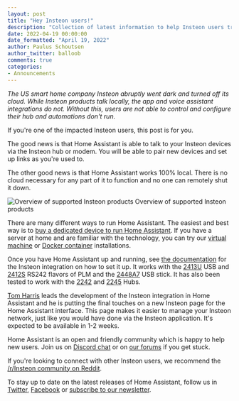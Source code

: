```yaml
---
layout: post
title: "Hey Insteon users!"
description: "Collection of latest information to help Insteon users transition to Home Assistant."
date: 2022-04-19 00:00:00
date_formatted: "April 19, 2022"
author: Paulus Schoutsen
author_twitter: balloob
comments: true
categories:
- Announcements
---
```


_The US smart home company Insteon abruptly went dark and turned off its cloud. While Insteon products talk locally, the app and voice assistant integrations do not. Without this, users are not able to control and configure their hub and automations don't run._

If you're one of the impacted Insteon users, this post is for you.

The good news is that Home Assistant is able to talk to your Insteon devices via the Insteon hub or modem. You will be able to pair new devices and set up links as you're used to.

The other good news is that Home Assistant works 100% local. There is no cloud necessary for any part of it to function and no one can remotely shut it down.

<p class='img'>
<img src='/images/integrations/insteon/insteon-products.jpg' alt='Overview of supported Insteon products'>
Overview of supported Insteon products
</p>

There are many different ways to run Home Assistant. The easiest and best way is to [buy a dedicated device to run Home Assistant](/blog/2022/04/16/device-to-run-home-assistant/). If you have a server at home and are familiar with the technology, you can try our [virtual machine](/installation/alternative#install-home-assistant-operating-system) or [Docker container](/installation/alternative#install-home-assistant-container) installations.

Once you have Home Assistant up and running, see [the documentation](https://www.home-assistant.io/integrations/insteon/) for the Insteon integration on how to set it up. It works with the [2413U] USB and [2412S] RS242 flavors of PLM and the [2448A7] USB stick. It has also been tested to work with the [2242] and [2245] Hubs.

[Tom Harris](https://github.com/teharris1) leads the development of the Insteon integration in Home Assistant and he is putting the final touches on a new Insteon page for the Home Assistant interface. This page makes it easier to manage your Insteon network, just like you would have done via the Insteon application. It's expected to be available in 1-2 weeks.

Home Assistant is an open and friendly community which is happy to help new users. Join us on [Discord chat](/join-chat/) or on [our forums](https://www.home-assistant.io/join-chat/) if you get stuck.

If you're looking to connect with other Insteon users, we recommend the [/r/Insteon community on Reddit](https://www.reddit.com/r/insteon/).

To stay up to date on the latest releases of Home Assistant, follow us in [Twitter](https://twitter.com/home_assistant), [Facebook](https://www.facebook.com/homeassistantio) or [subscribe to our newsletter](/newsletter/).

[2413U]: https://www.insteon.com/powerlinc-modem-usb
[2412S]: https://www.insteon.com/powerlinc-modem-serial
[2448A7]: https://www.smarthome.com/insteon-2448a7-portable-usb-adapter.html
[2245]: https://www.insteon.com/insteon-hub/
[2242]: https://www.insteon.com/support-knowledgebase/2014/9/26/insteon-hub-owners-manual
